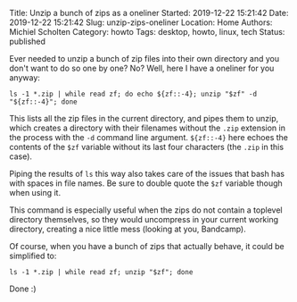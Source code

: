 Title: Unzip a bunch of zips as a oneliner
Started: 2019-12-22 15:21:42
Date: 2019-12-22 15:21:42
Slug: unzip-zips-oneliner
Location: Home
Authors: Michiel Scholten
Category: howto
Tags: desktop, howto, linux, tech
Status: published

Ever needed to unzip a bunch of zip files into their own directory and you don't want to do so one by one? No? Well, here I have a oneliner for you anyway:

```
ls -1 *.zip | while read zf; do echo ${zf::-4}; unzip "$zf" -d "${zf::-4}"; done
```

This lists all the zip files in the current directory, and pipes them to unzip, which creates a directory with their filenames without the `.zip` extension in the process with the `-d` command line argument. `${zf::-4}` here echoes the contents of the `$zf` variable without its last four characters (the `.zip` in this case).

Piping the results of `ls` this way also takes care of the issues that bash has with spaces in file names. Be sure to double quote the `$zf` variable though when using it.

This command is especially useful when the zips do not contain a toplevel directory themselves, so they would uncompress in your current working directory, creating a nice little mess (looking at you, Bandcamp).

Of course, when you have a bunch of zips that actually behave, it could be simplified to:

```
ls -1 *.zip | while read zf; unzip "$zf"; done
```

Done :)
